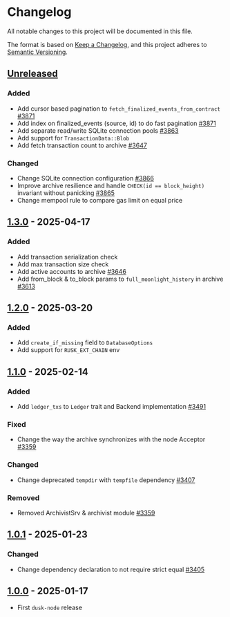 # Changelog

All notable changes to this project will be documented in this file.

The format is based on [Keep a Changelog](https://keepachangelog.com/en/1.0.0/),
and this project adheres to [Semantic Versioning](https://semver.org/spec/v2.0.0.html).

## [Unreleased]

### Added

- Add cursor based pagination to `fetch_finalized_events_from_contract` [#3871]
- Add index on finalized_events (source, id) to do fast pagination [#3871]
- Add separate read/write SQLite connection pools [#3863]
- Add support for `TransactionData::Blob`
- Add fetch transaction count to archive [#3647]

### Changed

- Change SQLite connection configuration [#3866]
- Improve archive resilience and handle `CHECK(id == block_height)` invariant without panicking [#3865]
- Change mempool rule to compare gas limit on equal price

## [1.3.0] - 2025-04-17

### Added

- Add transaction serialization check
- Add max transaction size check
- Add active accounts to archive [#3646]
- Add from_block & to_block params to `full_moonlight_history` in archive [#3613]

## [1.2.0] - 2025-03-20

### Added

- Add `create_if_missing` field to `DatabaseOptions`
- Add support for `RUSK_EXT_CHAIN` env

## [1.1.0] - 2025-02-14

### Added

- Add `ledger_txs` to `Ledger` trait and Backend implementation [#3491]

### Fixed

- Change the way the archive synchronizes with the node Acceptor [#3359]

### Changed

- Change deprecated `tempdir` with `tempfile` dependency [#3407]

### Removed

- Removed ArchivistSrv & archivist module [#3359]

## [1.0.1] - 2025-01-23

### Changed

- Change dependency declaration to not require strict equal [#3405]

## [1.0.0] - 2025-01-17

- First `dusk-node` release

<!-- Issues -->
[#3871]: https://github.com/dusk-network/rusk/issues/3871
[#3866]: https://github.com/dusk-network/rusk/issues/3866
[#3865]: https://github.com/dusk-network/rusk/issues/3865
[#3863]: https://github.com/dusk-network/rusk/issues/3863
[#3647]: https://github.com/dusk-network/rusk/issues/3647
[#3646]: https://github.com/dusk-network/rusk/issues/3646
[#3613]: https://github.com/dusk-network/rusk/issues/3613
[#3491]: https://github.com/dusk-network/rusk/issues/3491
[#3359]: https://github.com/dusk-network/rusk/issues/3359
[#3407]: https://github.com/dusk-network/rusk/issues/3407
[#3405]: https://github.com/dusk-network/rusk/issues/3405

[Unreleased]: https://github.com/dusk-network/rusk/compare/dusk-node-1.3.0...HEAD
[1.3.0]: https://github.com/dusk-network/rusk/compare/dusk-node-1.2.0...dusk-node-1.3.0
[1.2.0]: https://github.com/dusk-network/rusk/compare/dusk-node-1.1.0...dusk-node-1.2.0
[1.1.0]: https://github.com/dusk-network/rusk/compare/dusk-node-1.0.1...dusk-node-1.1.0
[1.0.1]: https://github.com/dusk-network/rusk/compare/node-1.0.0...dusk-node-1.0.1
[1.0.0]: https://github.com/dusk-network/rusk/tree/node-1.0.0
